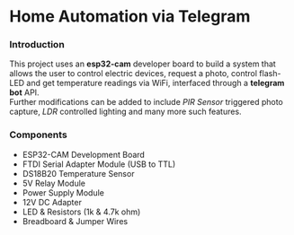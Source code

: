 # Home Automation via Telegram

### Introduction
This project uses an __esp32-cam__ developer board to build a system that allows the user to control electric devices, request a photo, control flash-LED and get temperature readings via WiFi, interfaced through a __telegram bot__ API.<br>
Further modifications can be added to include _PIR Sensor_ triggered photo capture, _LDR_ controlled lighting and many more such features.<br>
### Components
* ESP32-CAM Development Board
* FTDI Serial Adapter Module (USB to TTL)
* DS18B20 Temperature Sensor
* 5V Relay Module 
* Power Supply Module
* 12V DC Adapter
* LED & Resistors (1k & 4.7k ohm)
* Breadboard & Jumper Wires
